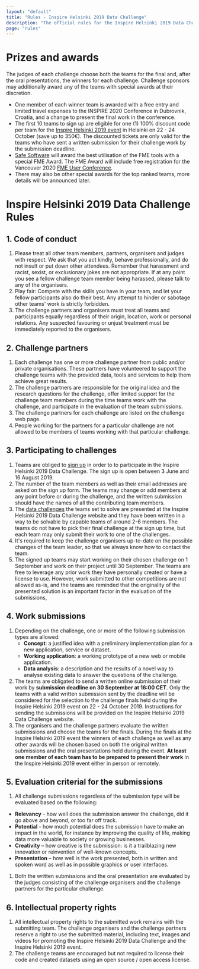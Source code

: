 ```yaml
---
layout: "default"
title: "Rules - Inspire Helsinki 2019 Data Challenge"
description: "The official rules for the Inspire Helsinki 2019 Data Challenge competition"
page: "rules"
---
```

# Prizes and awards
The judges of each challenge choose both the teams for the final and, after the oral presentations, the winners for each challenge. Challenge sponsors may additionally award any of the teams with special awards at their discretion.
* One member of each winner team is awarded with a free entry and limited travel expenses to the INSPIRE 2020 Conference in Dubrovnik, Croatia,
and a change to present the final work in the conference.
* The first 10 teams to sign up are eligible for one (1) 100% discount code per team for the
[Inspire Helsinki 2019 event](https://www.inspire-helsinki-2019.fi/) in Helsinki on 22 - 24 October (save up to 350€). The discounted tickets are only valid for the teams who have sent a written submission for their challenge work by the submission deadline.
* [Safe Software]() will award the best utilisation of the FME tools with a special FME Award. The FME Award will include free registration for the Vancouver 2020 [FME User Conference](https://www.safe.com/fmeuc/).
* There may also be other special awards for the top ranked teams, more details will be announced later.

# Inspire Helsinki 2019 Data Challenge Rules

## 1. Code of conduct
1. Please treat all other team members, partners, organisers and judges with respect.  We ask that you act kindly, behave professionally, and do not insult or put down other attendees.  Remember that harassment and racist, sexist, or exclusionary jokes are not appropriate. If at any point you see a fellow challenge team member being harassed, please talk to any of the organisers.
1. Play fair: Compete with the skills you have in your team, and let your fellow participants also do their best. Any attempt to hinder or sabotage other teams' work is strictly forbidden.
1. The challenge partners and organisers must treat all teams and participants equally regardless of their origin, location, work or personal relations. Any suspected favouring or unjust treatment must be immediately reported to the organisers.

## 2. Challenge partners
1. Each challenge has one or more challenge partner from public and/or private organisations. These partners have volunteered to support the challenge teams with the provided data, tools and services to help them achieve great results.
1. The challenge partners are responsible for the original idea and the research questions for the challenge, offer limited support for the challenge team members during the time teams work with the challenge, and participate in the evaluation of the team submissions.
1. The challenge partners for each challenge are listed on the challenge web page.
1. People working for the partners for a particular challenge are not allowed to be members of teams working with that particular challenge.

## 3. Participating to challenges
1. Teams are obliged to [sign up](/signup.html) in order to to participate in the Inspire Helsinki 2019 Data Challenge. The sign up is open between 3 June and 16 August 2019.
1. The number of the team members as well as their email addresses are asked on the sign up form. The teams may change or add members at any point before or during the challenge, and the written submission should have the names of all the contributing team members.
1. The [data challenges](/) the teams set to solve are presented at the Inspire Helsinki 2019 Data Challenge website and they have been written in a way to be solvable by capable teams of around 2-6 members. The teams do not have to pick their final challenge at the sign up time, but each team may only submit their work to one of the challenges.
1. It's required to keep the challenge organisers up-to-date on the possible changes of the team leader, so that we always know how to contact the team.
1. The signed up teams may start working on their chosen challenge on 1 September and work on their project until 30 September. The teams are free to leverage any prior work they have personally created or have a license to use. However, work submitted to other competitions are not allowed as-is, and the teams are reminded that the originality of the presented solution is an important factor in the evaluation of the submissions,

## 4. Work submissions
1. Depending on the challenge, one or more of the following submission types are allowed:
   * **Concept**: a justified idea with a preliminary implementation plan for a new application, service or dataset.
   * **Working application**: a working prototype of a new web or mobile application.
   * **Data analysis**: a description and the results of a novel way to analyse existing data to answer the questions of the challenge.
1. The teams are obligated to send a written online submission of their work by **submission deadline on 30 September at 16:00 CET**. Only the teams with a valid written submission sent by the deadline will be considered for the selection to the challenge finals held during the Inspire Helsinki 2019 event on 22 - 24 October 2019. Instructions for sending the submissions will be provided on the Inspire Helsinki 2019 Data Challenge website.
1. The organisers and the challenge partners evaluate the written submissions and choose the teams for the finals. During the finals at the Inspire Helsinki 2019 event the winners of each challenge as well as any other awards will be chosen based on both the original written submissions and the oral presentations held during the event. **At least one member of each team has to be prepared to present their work** in the Inspire Helsinki 2019 event either in person or remotely.

## 5. Evaluation criterial for the submissions
1. All challenge submissions regardless of the submission type will be evaluated based on the following:
* **Relevancy** - how well does the submission answer the challenge, did it go above and beyond, or too far off track.
* **Potential** - how much potential does the submission have to make an impact in the world, for instance by improving the quality of life, making data more valuable to society or growing businesses.
* **Creativity** – how creative is the submission: is it a trailblazing new innovation or reinvention of well-known concepts.
* **Presentation** – how well is the work presented, both in written and spoken word as well as in possible graphics or user interfaces.
1. Both the written submissions and the oral presentation are evaluated by the judges consisting of the challenge organisers and the challenge partners for the particular challenge.

## 6. Intellectual property rights
1. All intellectual property rights to the submitted work remains with the submitting team. The challenge organisers and
the challenge partners reserve a right to use the submitted material, including text, images and videos for promoting the
Inspire Helsinki 2019 Data Challenge and the Inspire Helsinki 2019 event.
1. The challenge teams are encouraged but not required to license their code and created datasets using an open source / open access license.
